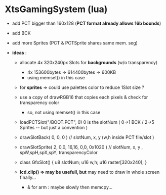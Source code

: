 # XtsGamingSystem (lua)

- add PCT bigger than 160x128 (**PCT format already allows 16b bounds**)

- add BCK

- add more Sprites (PCT & PCTSprite shares same mem. seg)

- **ideas** :

  - allocate 4x 320x240px Slots for **backgrounds** (w/o transparency)

    - 4x 153600bytes => 614400bytes => 600KB
    - using memset() in this case
  - for **sprites** => could use palettes color to reduce 1Slot size ?
  - use a copy of drawRGB16 that copies each pixels & check for transparency color

    - so, not using memset() in this case
  - loadPCTSlot("/BOOT.PCT", 0) 0 is the slotNum ( 0->1 BCK / 2->5 Sprites -- but just a convention )
  - drawSlotBack( 0, 0, 0 ) // slotNum, x, y (w,h inside PCT file/slot )
  - drawSlotSprite( 2, 0,0, 16,16, 0,0, 0x1020 ) // slotNum, x, y , spW,spH,spX,spY, transparencyColor
  - class GfxSlot() { u8 slotNum; u16 w,h; u16 raster[320x240]; }
  - **lcd.clip() => may be usefull, but** may need to draw in whole screen finally...
    - & for arm : maybe slowly then memcpy...